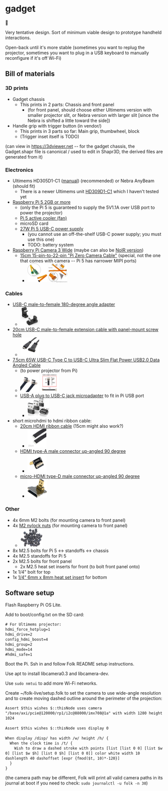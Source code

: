 # gadget
🔦

Very tentative design. Sort of minimum viable design to prototype
handheld interactions.

Open-back until it's more stable (sometimes you want to replug
the projector, sometimes you want to plug in a USB keyboard to
manually reconfigure if it's off Wi-Fi)

## Bill of materials

### 3D prints

- Gadget chassis
  - This prints in 2 parts: Chassis and front panel
    - (for front panel, should choose either Ultimems version with
      smaller projector slit, or Nebra version with larger slit [since
      the Nebra is shifted a little toward the side])
- Handle grip with trigger button (in vendor/)
  - This prints in 3 parts so far: Main grip, thumbwheel, block
  - (Trigger inset itself is TODO)

(can view in https://3dviewer.net -- for the gadget chassis, the
Gadget.shapr file is canonical / used to edit in Shapr3D, the derived
files are generated from it)

### Electronics

- Ultimems HD305D1-C1 ([manual](https://www.ultimems.com/download/hd305d1-c1_rev1_0_20231005_english/)) (recommended) or Nebra AnyBeam (should fit)
  - There is a newer Ultimems unit [HD309D1-C1](https://raspberry-pi.ksyic.com/main/index/pdp.id/1053/pdp.open/1053) which I haven't tested yet
- [Raspberry Pi 5 2GB or more](https://www.microcenter.com/product/683269/5;_Broadcom_BCM2712_Quad-Core_Cortex-A76;_2GB_LPDDR4X_RAM)
  - (only the Pi 5 is guaranteed to supply the 5V1.1A
    over USB port to power the projector)
  - [Pi 5 active cooler (fan)](https://www.microcenter.com/product/671930/5_Active_Cooler)
  - microSD card
  - [27W Pi 5 USB-C power supply](https://www.microcenter.com/product/671926/27W_USB-C_PSU_-_White)
    - (you cannot use an off-the-shelf USB-C power supply; you must
      use this one)
    - TODO: battery system
- [Raspberry Pi Camera 3
  Wide](https://www.microcenter.com/product/662018/raspberry-pi-camera-3-wide)
  (maybe can also be [NoIR version](https://www.microcenter.com/product/662019/Camera_3_Wide_NoIR))
  - [15cm 15-pin-to-22-pin "Pi Zero Camera
    Cable"](https://www.amazon.com/dp/B0716TB6X3) (special, not the
    one that comes with camera -- Pi 5 has narrower MIPI ports)
    - <img src="doc/pi-camera-cable-1.jpg" height="60"> <img src="doc/pi-camera-cable-2.jpg" height="60">

### Cables

- [USB-C male-to-female 180-degree angle
  adapter](https://www.amazon.com/gp/product/B0BXCTRN7F?ie=UTF8&psc=1)
  - <img src="doc/usbc-180.jpg" height="60">
- [20cm USB-C male-to-female extension cable with panel-mount screw
  hole](https://www.amazon.com/gp/product/B075P2FF7L?ie=UTF8&psc=1)
  - <img src="doc/usbc-ext.jpg" height="60">
- [7.5cm 65W USB-C Type C to USB-C Ultra Slim Flat Power USB2.0 Data Angled
Cable](https://www.amazon.com/gp/product/B0D25V9QYG?ie=UTF8&th=1)
  - (to power projector from Pi)
  - <img src="doc/usbc-short-1.jpg" height="60"> <img
    src="doc/usbc-short-2.jpg" height="60">
  - [USB-A plug to USB-C jack
    microadapter](https://www.amazon.com/gp/product/B07LF72431) to fit
    in Pi USB port
    - <img src="doc/usbc-microadapter.jpg" height="60">
- short microhdmi to hdmi ribbon cable:
  - [20cm HDMI ribbon cable](https://www.amazon.com/dp/B0C36GT7HC) (15cm
    might also work?)
    - <img src="doc/hdmi-cable.jpg" height="60">
  - [HDMI type-A male connector up-angled 90
    degree](https://www.amazon.com/dp/B0C36K9GT6)
    - <img src="doc/hdmi-a-connector.jpg" height="60">
  - [micro-HDMI type-D male connector up-angled 90
    degree](https://www.amazon.com/JSER-Angled-Degree-Multicopter-Photography/dp/B01M6VFMFG/)
    - <img src="doc/hdmi-micro-connector.jpg" height="60">


### Other

- 4x 6mm M2 bolts (for mounting camera to front panel)
- 4x [M2 nylock nuts](https://www.amazon.com/dp/B07BCC3NJ2) (for
    mounting camera to front panel)
  - <img src="doc/m2-nylock-nuts.jpg" height="60">
- 8x M2.5 bolts for Pi 5 <-> standoffs <-> chassis
- 4x M2.5 standoffs for Pi 5
- 2x M2.5 bolts for front panel
  - 2x M2.5 heat set inserts for front (to bolt front panel onto)
- 1x 1/4" bolt for top
- 1x [1/4" 6mm x 8mm heat set insert](https://www.amazon.com/gp/product/B094H2269W/ref=ppx_yo_dt_b_search_asin_title?ie=UTF8&psc=1) for bottom

## Software setup

Flash Raspberry Pi OS Lite.

Add to boot/config.txt on the SD card:

```
# For Ultimems projector:
hdmi_force_hotplug=1
hdmi_drive=2
config_hdmi_boost=4
hdmi_group=2
hdmi_mode=14
#hdmi_safe=1
```

Boot the Pi. Ssh in and follow Folk README setup instructions.

Use apt to install libcamera0.3 and libcamera-dev.

Use `sudo nmtui` to add more Wi-Fi networks.

Create ~/folk-live/setup.folk to set the camera to use wide-angle
resolution and to create moving dashed outline around the perimeter of
the projection:

```
Assert $this wishes $::thisNode uses camera "/base/axi/pcie@120000/rp1/i2c@88000/imx708@1a" with width 1280 height 1024

Assert $this wishes $::thisNode uses display 0

When display /disp/ has width /w/ height /h/ {
  When the clock time is /t/ {
    Wish to draw a dashed stroke with points [list [list 0 0] [list $w 0] [list $w $h] [list 0 $h] [list 0 0]] color white width 10 dashlength 40 dashoffset [expr {fmod($t, 10)*-120}]
  }
}
```

(the camera path may be different, Folk will print all valid camera paths
in its journal at boot if you need to check: `sudo journalctl -u folk -n 30`)
